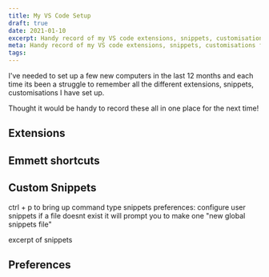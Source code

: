 ```yaml
---
title: My VS Code Setup
draft: true
date: 2021-01-10
excerpt: Handy record of my VS code extensions, snippets, customisations for when I set up new workstations.
meta: Handy record of my VS code extensions, snippets, customisations for when I set up new workstations.
tags:
---
```


I've needed to set up a few new computers in the last 12 months and each time its been a struggle to remember all the different extensions, snippets, customisations I have set up.

Thought it would be handy to record these all in one place for the next time!

## Extensions

## Emmett shortcuts

## Custom Snippets

ctrl + p to bring up command
type snippets
preferences: configure user snippets
if a file doesnt exist it will prompt you to make one "new global snippets file"

excerpt of snippets

## Preferences
